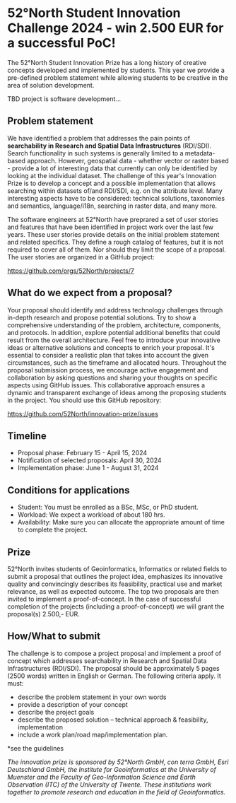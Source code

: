 # 52°North Student Innovation Challenge 2024 - win 2.500 EUR for a successful PoC!

The 52°North Student Innovation Prize has a long history of creative concepts developed and implemented by students. 
This year we provide a pre-defined problem statement while allowing students to be creative in the area of solution development.

TBD project is software development...

## Problem statement

We have identified a problem that addresses the pain points of **searchability in
Research and Spatial Data Infrastructures** (RDI/SDI). Search functionality in such systems
is generally limited to a metadata-based approach. However, geospatial data - whether vector or raster based -
provide a lot of interesting data that currently can only be identified by
looking at the individual dataset. The challenge of this year's Innovation Prize is to
develop a concept and a possible implementation that allows searching within datasets of/and RDI/SDI, 
e.g. on the attribute level. Many interesting aspects have to be considered: technical solutions, taxonomies and semantics, language/i18n, searching in raster data,
and many more.

The software engineers at 52°North have preprared a set of user stories and features that
have been identified in project work over the last few years. These user stories provide
details on the initial problem statement and related specifics. They define a rough
catalog of features, but it is not required to cover all of them. Nor should they
limit the scope of a proposal. The user stories are organized in a GitHub project:

https://github.com/orgs/52North/projects/7

## What do we expect from a proposal?

Your proposal should identify and address technology challenges through
in-depth research and propose potential solutions. Try to show a comprehensive
understanding of the problem, architecture, components, and protocols. In addition, explore potential
additional benefits that could result from the overall architecture. Feel free to introduce your
innovative ideas or alternative solutions and concepts to enrich your proposal. It's essential
to consider a realistic plan that takes into account the given circumstances, such as the timeframe
and allocated hours. Throughout the proposal submission process, we encourage active engagement
and collaboration by asking questions and sharing your thoughts on specific aspects using
GitHub issues. This collaborative approach ensures a dynamic and transparent exchange of ideas
among the proposing students in the project. You should use this GitHub repository:

https://github.com/52North/innovation-prize/issues

## Timeline

* Proposal phase: February 15 - April 15, 2024
* Notification of selected proposals: April 30, 2024 
* Implementation phase: June 1 - August 31, 2024


## Conditions for applications

* Student: You must be enrolled as a BSc, MSc, or PhD student. 
* Workload: We expect a workload of about 180 hrs. 
* Availability: Make sure you can allocate the appropriate amount of time to complete the project.


## Prize

52°North invites students of Geoinformatics, Informatics or related fields to submit a proposal that outlines the project idea, emphasizes its innovative quality and convincingly describes its feasibility, practical use and market relevance, as well as expected outcome. 
The top two proposals are then invited to implement a proof-of-concept. In the case of successful completion of the projects (including a proof-of-concept) we will grant the proposal(s) 2.500,- EUR.


## How/What to submit

The challenge is to compose a project proposal and implement a proof of concept which addresses searchability in Research and Spatial Data Infrastructures (RDI/SDI). The proposal should be approximately 5 pages (2500 words) written in English or German. The following criteria apply. It must:
* describe the problem statement in your own words
* provide a description of your concept 
* describe the project goals 
* describe the proposed solution – technical approach & feasibility, implementation 
* include a work plan/road map/implementation plan.

*see the guidelines

_The innovation prize is sponsored by 52°North GmbH, con terra GmbH, Esri Deutschland GmbH, the Institute for Geoinformatics at the University of Muenster and the Faculty of Geo-Information Science and Earth Observation (ITC) of the University of Twente. 
These institutions work together to promote research and education in the field of Geoinformatics._


